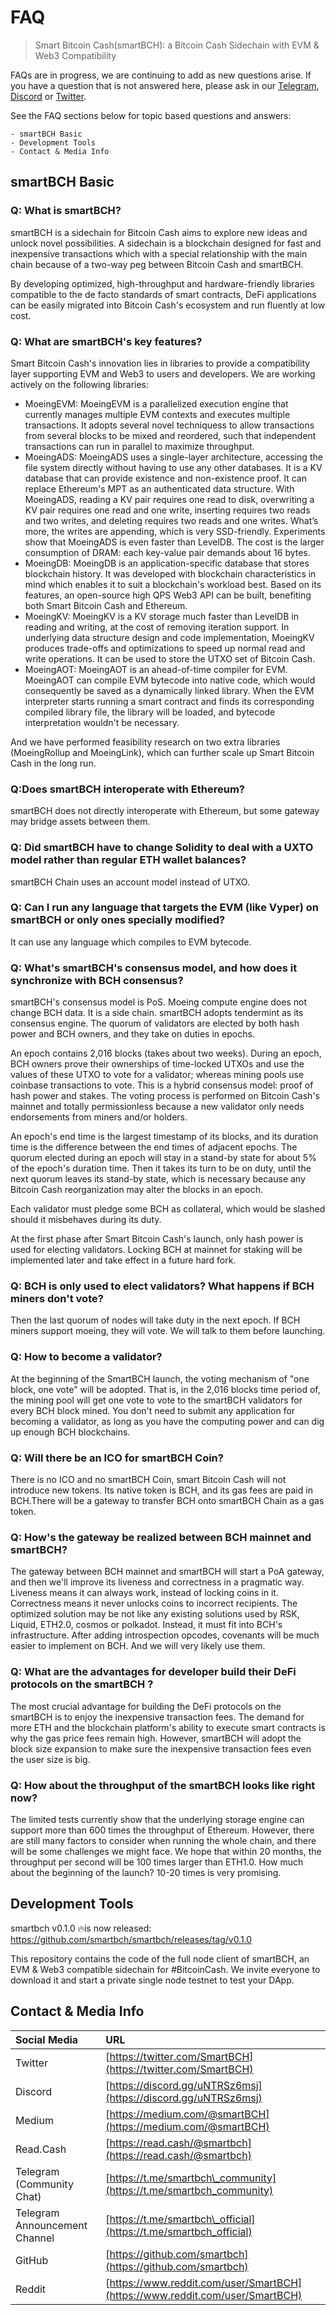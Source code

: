 # FAQ

> Smart Bitcoin Cash\(smartBCH\): a Bitcoin Cash Sidechain with EVM & Web3 Compatibility

FAQs are in progress, we are continuing to add as new questions arise. If you have a question that is not answered here, please ask in our [Telegram](https://t.me/smartbch_community), [Discord](https://discord.gg/7f6EzYJd) or [Twitter](https://twitter.com/SmartBCH).

See the FAQ sections below for topic based questions and answers:

```text
- smartBCH Basic
- Development Tools 
- Contact & Media Info
```

## smartBCH Basic

### Q: What is smartBCH?

smartBCH is a sidechain for Bitcoin Cash aims to explore new ideas and unlock novel possibilities. A sidechain is a blockchain designed for fast and inexpensive transactions which with a special relationship with the main chain because of a two-way peg between Bitcoin Cash and smartBCH.

By developing optimized, high-throughput and hardware-friendly libraries compatible to the de facto standards of smart contracts, DeFi applications can be easily migrated into Bitcoin Cash's ecosystem and run fluently at low cost.

### Q: What are smartBCH's key features?

Smart Bitcoin Cash's innovation lies in libraries to provide a compatibility layer supporting EVM and Web3 to users and developers. We are working actively on the following libraries:

* MoeingEVM: MoeingEVM is a parallelized execution engine that currently manages multiple EVM contexts and executes multiple transactions. It adopts several novel techniquess to allow transactions from several blocks to be mixed and reordered, such that independent transactions can run in parallel to maximize throughput.
* MoeingADS: MoeingADS uses a single-layer architecture, accessing the file system directly without having to use any other databases. It is a KV database that can provide existence and non-existence proof. It can replace Ethereum's MPT as an authenticated data structure. With MoeingADS, reading a KV pair requires one read to disk, overwriting a KV pair requires one read and one write, inserting requires two reads and two writes, and deleting requires two reads and one writes. What’s more, the writes are appending, which is very SSD-friendly. Experiments show that MoeingADS is even faster than LevelDB. The cost is the larger consumption of DRAM: each key-value pair demands about 16 bytes.
* MoeingDB: MoeingDB is an application-specific database that stores blockchain history. It was developed with blockchain characteristics in mind which enables it to suit a blockchain's workload best. Based on its features, an open-source high QPS Web3 API can be built, benefiting both Smart Bitcoin Cash and Ethereum.
* MoeingKV: MoeingKV is a KV storage much faster than LevelDB in reading and writing, at the cost of removing iteration support. In underlying data structure design and code implementation, MoeingKV produces trade-offs and optimizations to speed up normal read and write operations. It can be used to store the UTXO set of Bitcoin Cash.
* MoeingAOT: MoeingAOT is an ahead-of-time compiler for EVM. MoeingAOT can compile EVM bytecode into native code, which would consequently be saved as a dynamically linked library. When the EVM interpreter starts running a smart contract and finds its corresponding compiled library file, the library will be loaded, and bytecode interpretation wouldn't be necessary.

And we have performed feasibility research on two extra libraries \(MoeingRollup and MoeingLink\), which can further scale up Smart Bitcoin Cash in the long run.

### Q:Does smartBCH interoperate with Ethereum?

smartBCH does not directly interoperate with Ethereum, but some gateway may bridge assets between them.

### Q: Did smartBCH have to change Solidity to deal with a UXTO model rather than regular ETH wallet balances?

smartBCH Chain uses an account model instead of UTXO.

### Q: Can I run any language that targets the EVM \(like Vyper\) on smartBCH or only ones specially modified?

It can use any language which compiles to EVM bytecode.

### Q: What's smartBCH's consensus model, and how does it synchronize with BCH consensus?

smartBCH's consensus model is PoS. Moeing compute engine does not change BCH data. It is a side chain. smartBCH adopts tendermint as its consensus engine. The quorum of validators are elected by both hash power and BCH owners, and they take on duties in epochs.

An epoch contains 2,016 blocks \(takes about two weeks\). During an epoch, BCH owners prove their ownerships of time-locked UTXOs and use the values of these UTXO to vote for a validator; whereas mining pools use coinbase transactions to vote. This is a hybrid consensus model: proof of hash power and stakes. The voting process is performed on Bitcoin Cash's mainnet and totally permissionless because a new validator only needs endorsements from miners and/or holders.

An epoch's end time is the largest timestamp of its blocks, and its duration time is the difference between the end times of adjacent epochs. The quorum elected during an epoch will stay in a stand-by state for about 5% of the epoch's duration time. Then it takes its turn to be on duty, until the next quorum leaves its stand-by state, which is necessary because any Bitcoin Cash reorganization may alter the blocks in an epoch.

Each validator must pledge some BCH as collateral, which would be slashed should it misbehaves during its duty.

At the first phase after Smart Bitcoin Cash's launch, only hash power is used for electing validators. Locking BCH at mainnet for staking will be implemented later and take effect in a future hard fork.

### Q: BCH is only used to elect validators? What happens if BCH miners don't vote?

Then the last quorum of nodes will take duty in the next epoch. If BCH miners support moeing, they will vote. We will talk to them before launching.

### Q: How to become a validator?

At the beginning of the SmartBCH launch, the voting mechanism of "one block, one vote" will be adopted. That is, in the 2,016 blocks time period of, the mining pool will get one vote to vote to the smartBCH validators for every BCH block mined. You don't need to submit any application for becoming a validator, as long as you have the computing power and can dig up enough BCH blockchains.

### Q: Will there be an ICO for smartBCH Coin?

There is no ICO and no smartBCH Coin, smart Bitcoin Cash will not introduce new tokens. Its native token is BCH, and its gas fees are paid in BCH.There will be a gateway to transfer BCH onto smartBCH Chain as a gas token.

### Q: How's the gateway be realized between BCH mainnet and smartBCH?

The gateway between BCH mainnet and smartBCH will start a PoA gateway, and then we'll improve its liveness and correctness in a pragmatic way. Liveness means it can always work, instead of locking coins in it. Correctness means it never unlocks coins to incorrect recipients. The optimized solution may be not like any existing solutions used by RSK, Liquid, ETH2.0, cosmos or polkadot. Instead, it must fit into BCH's infrastructure. After adding introspection opcodes, covenants will be much easier to implement on BCH. And we will very likely use them.

### Q: What are the advantages for developer build their DeFi protocols on the smartBCH ?

The most crucial advantage for building the DeFi protocols on the smartBCH is to enjoy the inexpensive transaction fees. The demand for more ETH and the blockchain platform's ability to execute smart contracts is why the gas price fees remain high. However, smartBCH will adopt the block size expansion to make sure the inexpensive transaction fees even the user size is big.

### Q: How about the throughput of the smartBCH looks like right now?

The limited tests currently show that the underlying storage engine can support more than 600 times the throughput of Ethereum. However, there are still many factors to consider when running the whole chain, and there will be some challenges we might face. We hope that within 20 months, the throughput per second will be 100 times larger than ETH1.0. How much about the beginning of the launch? 10-20 times is very promising.

## Development Tools
smartbch v0.1.0 🔥is now released: https://github.com/smartbch/smartbch/releases/tag/v0.1.0

This repository contains the code of the full node client of smartBCH, an EVM & Web3 compatible sidechain for #BitcoinCash. We invite everyone to download it and start a private single node testnet to test your DApp.


## Contact & Media Info

| Social Media | URL |
| :--- | :--- |
| Twitter | [https://twitter.com/SmartBCH](https://twitter.com/SmartBCH) |
| Discord | [https://discord.gg/uNTRSz6msj](https://discord.gg/uNTRSz6msj) |
| Medium | [https://medium.com/@smartBCH](https://medium.com/@smartBCH) |
| Read.Cash | [https://read.cash/@smartbch](https://read.cash/@smartbch) |
| Telegram \(Community Chat\) | [https://t.me/smartbch\_community](https://t.me/smartbch_community) |
| Telegram Announcement Channel | [https://t.me/smartbch\_official](https://t.me/smartbch_official) |
| GitHub | [https://github.com/smartbch](https://github.com/smartbch) |
| Reddit | [https://www.reddit.com/user/SmartBCH](https://www.reddit.com/user/SmartBCH) |

